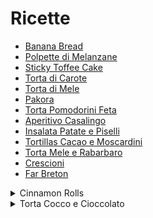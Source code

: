 # Ricette

- [Banana Bread](https://www.thebluebirdkitchen.com/banana-bread/)
- [Polpette di Melanzane](https://www.thebluebirdkitchen.com/polpette-di-melanzane/)
- [Sticky Toffee Cake](https://thehappyfoodie.co.uk/recipes/gloriously-sticky-toffee-cake)
- [Torta di Carote](https://www.tavolartegusto.it/ricetta/torta-di-carote/)
- [Torta di Mele](https://www.thebluebirdkitchen.com/torta-di-mele-e-gocce-di-cioccolato/)
- [Pakora](https://www.thebluebirdkitchen.com/pakora-al-forno/)
- [Torta Pomodorini Feta](https://www.thebluebirdkitchen.com/torta-salata-pomodorini-e-feta/)
- [Aperitivo Casalingo](https://www.thebluebirdkitchen.com/aperitivo-casalingo/)
- [Insalata Patate e Piselli](https://www.thebluebirdkitchen.com/insalata-di-patate-e-piselli/)
- [Tortillas Cacao e Moscardini](https://www.thebluebirdkitchen.com/tortillas-al-cacao-con-moscardini-piccanti/)
- [Torta Mele e Rabarbaro](https://www.gustoblog.it/post/192123/torta-rabarbaro-mele-ricetta-golosa)
- [Crescioni](https://chiaramaci.com/crescioni/)
- [Far Breton](https://www.bonappetit.com/recipe/far-breton)

<details>
<summary>Cinnamon Rolls</summary>

Ingredients for the dough:
- 177ml whole (or 2%) milk at 40ºC
- 24 gr quick rise or active yeast
- 50 gr granulated sugar
- 420 gr BREAD flour, not for cakes
- 1 egg plus 1 egg yolk at room temperature
- 60 gr butter melted but not hot
- 3/4 teaspoon salt

For the filling:
- 400 gr dark brown sugar
- 1,5 tablespoons ground cinnamon
- 50 gr butter, softened but not melted

For the cream cheese frosting:
- Powdered Sugar
- Milk

Instructions:
- Warm the milk to ~40ºC and sprinkle the dry yeast on top of it. Wait ~5/10 minutes until it melts completely. While you wait, stir flour and salt toghether.

- Mix the milk with the sugar, the eggs and the melted butter. Once done mix solid and liquid ingredients toghether.

- Work the dough for 8/10 minutes, then let it rise covered in a oiled bowl for at least 2 hours. Keep the butter outside the fridge to have it ready for filling.

- Roll out the dough the size of a tagliere, and spread the softened butter over it leaving a margin, and then rub the cinnamon/brown sugar mixture over it.

- Roll up tightly the dough along the long side and cut 2 cm sections with a sharp knife. Place the rolls on a greased (or parchment-papered) pan and let them rise of 45/60 minutes.

- Preheat the oven to 180ºC and cook them for 20/25 minutes. Let them cool for 5/10 minutes before frosting. For the frosting mix powdered sugar and milk. Spread over cinnamon rolls and serve immediately.
  
  
</details>

<details>
<summary>Torta Cocco e Cioccolato</summary>

Ingredienti:
- 100 gr di zucchero
- 125 gr di burro
- 200 gr di cioccolato fondente
- 80 gr di farina di cocco
- 4 uova
- 2 cucchiai di farina
  
Preparazione:
Fondere burro e cioccolato in un tegame di media grandezza a bagnomaria, togliere dal fuoco ed unire lo zucchero. Aggiungere un uovo alla volta mescolando bene, quindi i cucchiai di farina e il cocco.
Imburrare e infarinare bene una teglia di 24-26 cm di diametro, versare tutto nella teglia e mettere nel forno già caldo a 180 gradi per 20-25 minuti. A fine cottura capovolgere la torta per far evaporare l'umidità dalla parte inferiore e spolverare di zucchero a velo.
</details>
